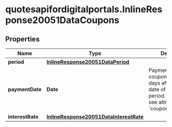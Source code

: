 # quotesapifordigitalportals.InlineResponse20051DataCoupons

## Properties

Name | Type | Description | Notes
------------ | ------------- | ------------- | -------------
**period** | [**InlineResponse20051DataPeriod**](InlineResponse20051DataPeriod.md) |  | [optional] 
**paymentDate** | **Date** | Payment date of the coupon, usually 2 days after the ending date of the coupon period. For the latter, see attribute &#x60;coupons.period.end&#x60;. | [optional] 
**interestRate** | [**InlineResponse20051DataInterestRate**](InlineResponse20051DataInterestRate.md) |  | [optional] 


